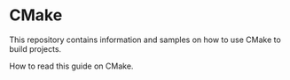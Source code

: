 # CMake
This repository contains information and samples on how to use CMake to build projects.

How to read this guide on CMake.
